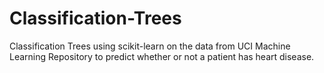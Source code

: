 # Classification-Trees
Classification Trees using scikit-learn on the data from UCI Machine Learning Repository to predict whether or not a patient has heart disease.
